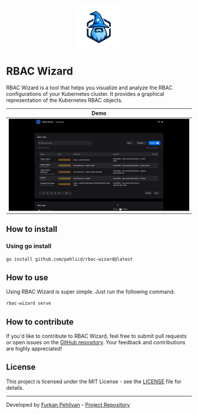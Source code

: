 <div align="center" style="padding-top: 5px">
    <img src="/ui/public/rbac-wizard-logo-embedded.svg?raw=true" width="120">
</div>

# RBAC Wizard

RBAC Wizard is a tool that helps you visualize and analyze the RBAC configurations of your Kubernetes cluster. It provides a graphical representation of the Kubernetes RBAC objects.

<div align="center">


| Demo                                       |
|--------------------------------------------|
| <img src="/assets/rbac-wizard-demo.gif" /> |

</div>

## How to install

### Using go install

```bash
go install github.com/pehlicd/rbac-wizard@latest
```

## How to use

Using RBAC Wizard is super simple. Just run the following command:

```bash
rbac-wizard serve
```

## How to contribute

If you'd like to contribute to RBAC Wizard, feel free to submit pull requests or open issues on the [GitHub repository](https://github.com/pehlicd/rbac-wizard). Your feedback and contributions are highly appreciated!

## License

This project is licensed under the MIT License - see the [LICENSE](LICENSE) file for details.

---

Developed by [Furkan Pehlivan](https://github.com/pehlicd) - [Project Repository](https://github.com/pehlicd/rbac-wizard)